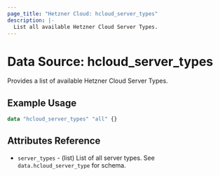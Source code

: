 ```yaml
---
page_title: "Hetzner Cloud: hcloud_server_types"
description: |-
  List all available Hetzner Cloud Server Types.
---
```


# Data Source: hcloud_server_types

Provides a list of available Hetzner Cloud Server Types.

## Example Usage

```terraform
data "hcloud_server_types" "all" {}
```

## Attributes Reference

- `server_types` - (list) List of all server types. See `data.hcloud_server_type` for schema.
